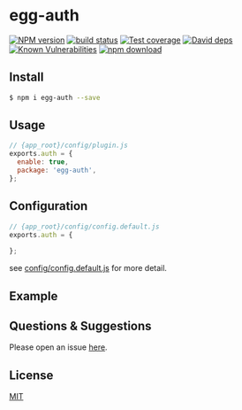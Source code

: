 # egg-auth

[![NPM version][npm-image]][npm-url]
[![build status][travis-image]][travis-url]
[![Test coverage][codecov-image]][codecov-url]
[![David deps][david-image]][david-url]
[![Known Vulnerabilities][snyk-image]][snyk-url]
[![npm download][download-image]][download-url]

[npm-image]: https://img.shields.io/npm/v/egg-auth.svg?style=flat-square
[npm-url]: https://npmjs.org/package/egg-auth
[travis-image]: https://img.shields.io/travis/eggjs/egg-auth.svg?style=flat-square
[travis-url]: https://travis-ci.org/eggjs/egg-auth
[codecov-image]: https://img.shields.io/codecov/c/github/eggjs/egg-auth.svg?style=flat-square
[codecov-url]: https://codecov.io/github/eggjs/egg-auth?branch=master
[david-image]: https://img.shields.io/david/eggjs/egg-auth.svg?style=flat-square
[david-url]: https://david-dm.org/eggjs/egg-auth
[snyk-image]: https://snyk.io/test/npm/egg-auth/badge.svg?style=flat-square
[snyk-url]: https://snyk.io/test/npm/egg-auth
[download-image]: https://img.shields.io/npm/dm/egg-auth.svg?style=flat-square
[download-url]: https://npmjs.org/package/egg-auth

<!--
Description here.
-->

## Install

```bash
$ npm i egg-auth --save
```

## Usage

```js
// {app_root}/config/plugin.js
exports.auth = {
  enable: true,
  package: 'egg-auth',
};
```

## Configuration

```js
// {app_root}/config/config.default.js
exports.auth = {
    
};
```

see [config/config.default.js](config/config.default.js) for more detail.

## Example

<!-- example here -->

## Questions & Suggestions

Please open an issue [here](https://github.com/eggjs/egg/issues).

## License

[MIT](LICENSE)
